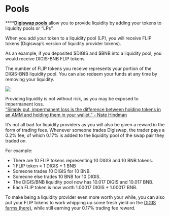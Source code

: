 # Pools

\*\*\*\*[**Digiswap pools** ](https://dex.digiswap.finance/pools)allow you to provide liquidity by adding your tokens to liquidity pools or “LPs”.

When you add your token to a liquidity pool \(LP\), you will receive FLIP tokens \(Digiswap’s version of liquidity provider tokens\).

As an example, if you deposited $DIGIS and $BNB into a liquidity pool, you would receive DIGIS-BNB FLIP tokens.

The number of FLIP tokens you receive represents your portion of the DIGIS-BNB liquidity pool. You can also redeem your funds at any time by removing your liquidity.

![](https://lh6.googleusercontent.com/2kVPpX68tw74VevgCTEa-Z7Ca0_KGCWJiTOh43A6OROXGPUI1QnoF9bXp2kpSRTrtCUNPvI5UPbrCAuG4oyNEVDkOJp_PsE7pWrCu6PJjrymjEfYgMdsdfogaMt35lffRoRWsbqb)

Providing liquidity is not without risk, as you may be exposed to impermanent loss.  
[“Simply put, impermanent loss is the difference between holding tokens in an AMM and holding them in your wallet.” - Nate Hindman](https://blog.bancor.network/beginners-guide-to-getting-rekt-by-impermanent-loss-7c9510cb2f22)

It’s not all bad for liquidity providers as you will also be given a reward in the form of trading fees. Whenever someone trades Digiswap, the trader pays a 0.2% fee, of which 0.17% is added to the liquidity pool of the swap pair they traded on.

For example:

* There are 10 FLIP tokens representing 10 DIGIS and 10 BNB tokens.
* 1 FLIP token = 1 DIGIS + 1 BNB
* Someone trades 10 DIGIS for 10 BNB.
* Someone else trades 10 BNB for 10 DIGIS.
* The DIGIS/BNB liquidity pool now has 10.017 DIGIS and 10.017 BNB.
* Each FLIP token is now worth 1.00017 DIGIS + 1.00017 BNB.

To make being a liquidity provider even more worth your while, you can also put your FLIP tokens to work whipping up some fresh yield on the [DIGIS farms \(here\)](https://dex.digiswap.finance/), while still earning your 0.17% trading fee reward.

